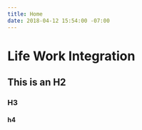 ```yaml
---
title: Home
date: 2018-04-12 15:54:00 -07:00
---
```


# Life Work Integration

## This is an H2

### H3

#### h4

